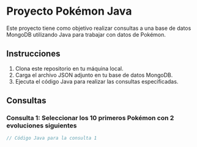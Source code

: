 # Proyecto Pokémon Java

Este proyecto tiene como objetivo realizar consultas a una base de datos MongoDB utilizando Java para trabajar con datos de Pokémon.

## Instrucciones

1. Clona este repositorio en tu máquina local.
2. Carga el archivo JSON adjunto en tu base de datos MongoDB.
3. Ejecuta el código Java para realizar las consultas especificadas.

## Consultas

### Consulta 1: Seleccionar los 10 primeros Pokémon con 2 evoluciones siguientes

```java
// Código Java para la consulta 1
